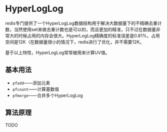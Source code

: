 # HyperLogLog

redis专门提供了一个HyperLogLog数据结构用于解决大数据量下的不精确去重计数，当然使用set来做去重计数也是可以的，而且更加的精准，只不过在数据量非常大的时候占用的内存会很大。HyperLogLog精确度的标准误差是0.81%，占用空间是12K（在数据量很小的情况下，redis进行了优化，并不需要12K。

基于以上特性，HyperLogLog常常被用来计算UV值。

## 基本用法

- `pfadd`——添加元素
- `pfcount`——计算基数值
- `pfmerge`——合并多个HyperLogLog

## 算法原理

TODO



